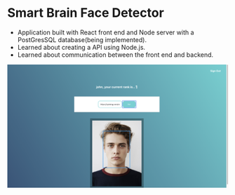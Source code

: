 # Smart Brain Face Detector

* Application built with React front end and Node server with a PostGresSQL database(being implemented).
* Learned about creating a API using Node.js.
* Learned about communication between the front end and backend. 

![](./images/faceDetection.png)